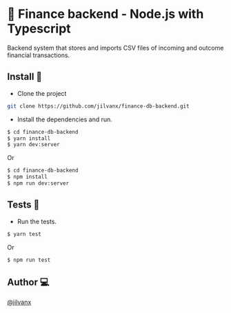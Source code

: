 # 🚀 Finance backend - Node.js with Typescript

Backend system that stores and imports CSV files of incoming and outcome financial transactions.

## Install 🚀
* Clone the project
```sh
git clone https://github.com/jilvanx/finance-db-backend.git
```

* Install the dependencies and run.
```sh
$ cd finance-db-backend
$ yarn install
$ yarn dev:server
```
Or
```sh
$ cd finance-db-backend
$ npm install
$ npm run dev:server
```

## Tests 🧪
* Run the tests.
```sh
$ yarn test
```
Or
```sh
$ npm run test
```

## Author 💻

[@jilvanx](https://jilvanx.github.io)
